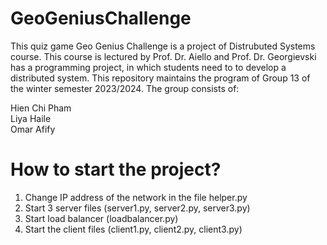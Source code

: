 # GeoGeniusChallenge
This quiz game Geo Genius Challenge is a project of Distrubuted Systems course. This course is lectured by Prof. Dr. Aiello and Prof. Dr. Georgievski has a programming project, in which students need to to develop a distributed system. This repository maintains the program of Group 13 of the winter semester 2023/2024. The group consists of:

Hien Chi Pham                                                                                                                                                                                            
Liya Haile                                                                                                                       
Omar Afify

# How to start the project?
1. Change IP address of the network in the file helper.py
2. Start 3 server files (server1.py, server2.py, server3.py)
3. Start load balancer (loadbalancer.py)
4. Start the client files (client1.py, client2.py, client3.py)
